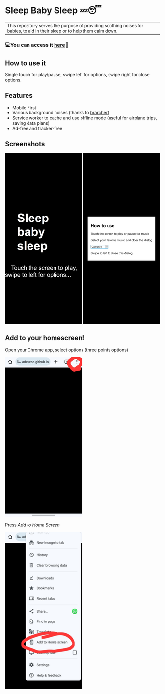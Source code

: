 # Sleep Baby Sleep 💤😴

<table>
<tr>
<td>
This repository serves the purpose of providing soothing noises for babies, to aid in their sleep or to help them calm down.
</td>
</tr>
</table>

### 💻You can access it [here](adevesa.github.io/sleep-baby-sleep)📲

## How to use it

Single touch for play/pause, swipe left for options, swipe right for close options.

## Features

- Mobile First
- Various background noises (thanks to [brarcher](https://github.com/brarcher/baby-sleep-sounds))
- Service worker to cache and use offline mode (useful for airplane trips, saving data plans)
- Ad-free and tracker-free

## Screenshots

<img src="./demo/images/screenshot_1.png" width="250">
<img src="./demo/images/screenshot_2.png" width="250">

## Add to your homescreen!

Open your Chrome app, select options (three points options)

<img src="./demo/images/homescreen_1.jpeg" width="250">

Press *Add to Home Screen* 

<img src="./demo/images/homescreen_2.jpeg" width="250">

